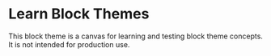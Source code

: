 # Learn Block Themes

This block theme is a canvas for learning and testing block theme concepts. It is not intended for production use.
